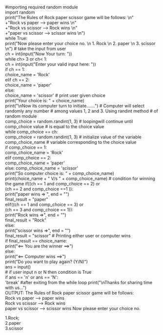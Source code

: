#importing required random module                                                         
import random                                                                          
print("The Rules of Rock paper scissor game will be follows: \n"                    
+"Rock vs paper --> paper wins \n"                                                    
+"Rock vs scissor --> Rock wins \n"                                                 
+"paper vs scissor --> scissor wins \n")                                                  
while True:                                                                                
    print("Now please enter your choice no. \n 1. Rock \n 2. paper \n 3. scissor \n")                                                                                            # take the input from user                                                                 
ch = int(input("Now Your turn: "))                                                         
while ch> 3 or ch< 1:                                                                     
    ch = int(input("Enter your valid input here: "))                                           
if ch == 1:                                                                         
    choice_name = 'Rock'                                                               
elif ch == 2:                                                                           
    choice_name = 'paper'                                                             
else:                                                                                  
    choice_name = 'scissor'                                                                                                                                                      # print user given choice                                                                
    print("Your choice is: " + choice_name)                                                
print("\nNow its computer turn to initiate.......")                                                                                                                               # Computer will select randomly any number                                                                                                                                       # among values 1, 2 and 3. Using randint method                                                                                                                                  # of random module                                                                 
comp_choice = random.randint(1, 3)                                                                                                                                               # loopingwill continue until comp_choice value                                                                                                                                   # is equal to the choice value                                                          
while comp_choice == ch:                                                              
 comp_choice = random.randint(1, 3)                                                                                                                                              # initialize value of the variable comp_choice_name                                                                                                                              # variable corresponding to the choice value                                         
if comp_choice == 1:                                                                   
    comp_choice_name = 'Rock'                                                          
elif comp_choice == 2:                                                                         
    comp_choice_name = 'paper'                                                                
else:                                                                                                                                                                                 comp_choice_name = 'scissor'                                                               
   print("So computer choice is: " + comp_choice_name)                                         
print(choice_name + " V/s " + comp_choice_name)                                                                                                                                  # condition for winning the game 
if((ch == 1 and comp_choice == 2) or                            
   (ch == 2 and comp_choice ==1 )):                                                       
 print("paper wins => ", end = "")                                                       
 final_result = "paper"                                                                 
elif((ch == 1 and comp_choice == 3) or                                                  
   (ch == 3 and comp_choice == 1)):                                                       
 print("Rock wins =>", end = "")                                                    
 final_result = "Rock"                                                                  
else:                                                                                
   print("scissor wins =>", end = "")                                                         
   final_result = "scissor"                                                                                                                                                      # Printing either user or computer wins                                                     
if final_result == choice_name:                                                     
   print("<== You are the winner ==>")                                                 
else:                                                                  
   print("<== Computer wins ==>")                                                      
   print("Do you want to play again? (Y/N)")                                      
   ans = input()                                                                               
     # if user input n or N then condition is True                                          
if ans == 'n' or ans == 'N':                                                                  
    'break'                                                                                                                                                                            #after exiting from the while loop                                                                                                                                            print("\nThanks for sharing time with us...")     
    OUTPUT:
      The Rules of Rock paper scissor game will be follows:                                                                                                                     
Rock vs paper --> paper wins                                                                                                                                                    
Rock vs scissor --> Rock wins                                                                                                                                                    
paper vs scissor --> scissor wins                                                                                                                                                                                                                                                                                                                                   Now please enter your choice no.

1.Rock;                                                                                                                                                                           
2.paper                                                                                                                                                                        
3.scissor                  

